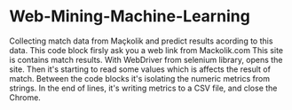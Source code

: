# Web-Mining-Machine-Learning
Collecting match data from Maçkolik and predict results acording to this data.
This code block firsly ask you a web link from Mackolik.com This site is contains match results. With WebDriver from selenium library, opens the site. Then it's starting to read some values which is affects the result of match. Between the code blocks it's isolating the numeric metrics from strings. In the end of lines, it's writing metrics to a CSV file, and close the Chrome.
